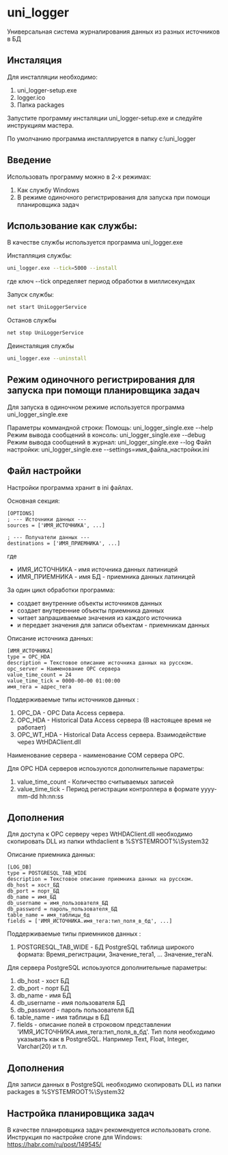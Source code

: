 # uni_logger
Универсальная система журналирования данных из разных источников в БД

## Инсталяция

Для инсталляции необходимо:

1. uni_logger-setup.exe
2. logger.ico
3. Папка packages

Запустите программу инсталяции uni_logger-setup.exe и следуйте инструкциям мастера.

По умолчанию программа инсталлируется в папку c:\uni_logger

## Введение

Использовать программу можно в 2-х режимах:
1. Как службу Windows
2. В режиме одиночного регистрирования для запуска при помощи планировщика задач

## Использование как службы:

В качестве службы используется программа uni_logger.exe

Инсталляция службы:

``` sh
uni_logger.exe --tick=5000 --install
```

где ключ --tick определяет период обработки в миллисекундах

Запуск службы:

``` sh
net start UniLoggerService
```

Останов службы

``` sh
net stop UniLoggerService
```

Деинсталяция службы

``` sh
uni_logger.exe --uninstall
```

## Режим одиночного регистрирования для запуска при помощи планировщика задач

Для запуска в одиночном режиме используется программа uni_logger_single.exe

Параметры коммандной строки:
  Помощь: uni_logger_single.exe --help
  Режим вывода сообщений в консоль: uni_logger_single.exe --debug
  Режим вывода сообщений в журнал: uni_logger_single.exe --log
  Файл настройки: uni_logger_single.exe --settings=имя_файла_настройки.ini

## Файл настройки

Настройки программа хранит в ini файлах.

Основная секция:

```
[OPTIONS]
; --- Источники данных ---
sources = ['ИМЯ_ИСТОЧНИКА', ...]

; --- Получатели данных ---
destinations = ['ИМЯ_ПРИЕМНИКА', ...]
```

где 
- ИМЯ_ИСТОЧНИКА - имя источника данных латиницей
- ИМЯ_ПРИЕМНИКА - имя БД - приемника данных латиницей

За один цикл обработки программа:
- создает внутренние объекты источников данных
- создает внутеренние объекты приемника данных
- читает запрашиваемые значения из каждого источника 
- и передает значения для записи объектам - приемникам данных

Описание источника данных:
```
[ИМЯ_ИСТОЧНИКА]
type = OPC_HDA
description = Текстовое описание источника данных на русском.
opc_server = Наименование OPC сервера
value_time_count = 24
value_time_tick = 0000-00-00 01:00:00
имя_тега = адрес_тега
```

Поддерживаемые типы источников данных :
1. OPC_DA - OPC Data Access сервера.
2. OPC_HDA - Historical Data Access сервера (В настоящее время не работает)
3. OPC_WT_HDA - Historical Data Access сервера. Взаимодействие через WtHDAClient.dll

Наименование сервера - наименование COM сервера OPC.

Для OPC HDA серверов испоьзуются дополнительные параметры:
1. value_time_count - Количество считываемых записей
2. value_time_tick - Период регистрации контроллера в формате yyyy-mm-dd hh:nn:ss

## Дополнения
Для доступа к OPC серверу через WtHDAClient.dll необходимо скопировать DLL из папки wthdaclient в %SYSTEMROOT%\System32

Описание приемника данных:

```
[LOG_DB]
type = POSTGRESQL_TAB_WIDE
description = Текстовое описание приемника данных на русском.
db_host = хост_БД
db_port = порт_БД
db_name = имя_БД
db_username = имя_пользователя_БД
db_password = пароль_пользователя_БД
table_name = имя_таблицы_бд
fields = ['ИМЯ_ИСТОЧНИКА.имя_тега:тип_поля_в_бд', ...]
```

Поддерживаемые типы приемников данных :
1. POSTGRESQL_TAB_WIDE - БД PostgreSQL таблица широкого формата: Время_регистрации, Значение_тега1, ... Значение_тегаN.

Для сервера PostgreSQL испоьзуются дополнительные параметры:
1. db_host - хост БД
2. db_port - порт БД
3. db_name - имя БД
4. db_username - имя пользователя БД
5. db_password - пароль пользователя БД
6. table_name - имя таблицы в БД
7. fields - описание полей в строковом представлении 'ИМЯ_ИСТОЧНИКА.имя_тега:тип_поля_в_бд'. 
    Тип поля необходимо указывать как в PostgreSQL. Например Text, Float, Integer, Varchar(20) и т.п.

## Дополнения
Для записи данных в PostgreSQL необходимо скопировать DLL из папки packages в %SYSTEMROOT%\System32

## Настройка планировщика задач
В качестве планировщика задач рекомендуется использовать crone.
Инструкция по настройке crone для Windows: https://habr.com/ru/post/149545/
